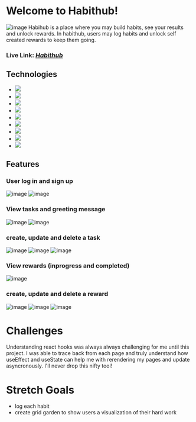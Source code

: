 # Welcome to Habithub!
![image](https://user-images.githubusercontent.com/78452452/132393056-60cfd19a-6f6a-45f7-aed2-c064da4cbe4d.png)
Habihub is a place where you may build habits, see your results and unlock rewards. In habithub, users may log habits and unlock self created rewards to keep them going. 

### Live Link: [*Habithub*](https://habithub-app.herokuapp.com/)

## Technologies
* <a href="https://developer.mozilla.org/en-US/docs/Web/JavaScript"><img src="https://img.shields.io/badge/-JavaScript-F7DF1E?logo=JavaScript&logoColor=333333" /></a>
* <a href="https://www.postgresql.org/"><img src="https://img.shields.io/badge/-PostgreSQL-336791?logo=PostgreSQL&logoColor=white" /></a>
* <a href="https://nodejs.org/"><img src="https://img.shields.io/badge/Node.js-43853D?style=flat&logo=node.js&logoColor=white"></a>
* <a href="https://reactjs.org/"><img src="https://img.shields.io/badge/react-%2320232a.svg?style=flat&logo=react&logoColor=%2361DAFB"></a>
* <a href="https://redux.js.org/"><img src="https://img.shields.io/badge/redux-%23593d88.svg?style=flat&logo=redux&logoColor=white"></a>
* <a href="https://developer.mozilla.org/en-US/docs/Web/CSS"><img src="https://img.shields.io/badge/-CSS3-1572B6?logo=CSS3" /></a>
* <a href="https://www.python.org/"><img src="https://img.shields.io/badge/Python-3776AB?style=flat&logo=python&logoColor=white" /></a>
* <a href="https://flask.palletsprojects.com/"><img src="https://img.shields.io/badge/Flask-000000?style=flat&logo=flask&logoColor=white" /></a>
* <a href="https://www.heroku.com/home"><img src="https://img.shields.io/badge/Heroku-430098?style=flat&logo=heroku&logoColor=white" /></a>

## Features

### User log in and sign up
![image](https://user-images.githubusercontent.com/78452452/132447354-4dd22230-f7d5-4495-ab9e-8486641e706e.png)
![image](https://user-images.githubusercontent.com/78452452/132447396-8a16fafc-3776-4efe-abf5-3793afd739fe.png)

### View tasks and greeting message
![image](https://user-images.githubusercontent.com/78452452/132447597-c5ba8230-1420-4631-a9b9-c4d4dab8c1a8.png)
![image](https://user-images.githubusercontent.com/78452452/132447669-b551e117-865a-466b-993b-c4d466cebb84.png)

### create, update and delete a task
![image](https://user-images.githubusercontent.com/78452452/132447718-cdc83685-6baa-492c-86f2-0a3bbcc2e431.png)
![image](https://user-images.githubusercontent.com/78452452/132447773-92f9fe49-05a8-4118-a61a-d0f61b7738fe.png)
![image](https://user-images.githubusercontent.com/78452452/132447817-4531c330-39fd-489c-b3d6-4d0c5a27c254.png)


### View rewards (inprogress and completed)
![image](https://user-images.githubusercontent.com/78452452/132448109-4f31c237-6e34-48c8-a795-38996ebe8f01.png)

### create, update and delete a reward
![image](https://user-images.githubusercontent.com/78452452/132448179-99ed2dd2-8e66-4513-b632-ec99aff6c469.png)
![image](https://user-images.githubusercontent.com/78452452/132448212-792094af-f5c0-4502-b6ed-14d7b61efe6e.png)
![image](https://user-images.githubusercontent.com/78452452/132448250-692d2de9-ea4f-48a9-b796-04ba531f58a8.png)




# Challenges 
Understanding react hooks was always always challenging for me until this project. I was able to trace back from each page and truly understand how useEffect and useState can help me with rerendering my pages and update asyncronously. I'll never drop this nifty tool!

# Stretch Goals 
* log each habit
* create grid garden to show users a visualization of their hard work 


